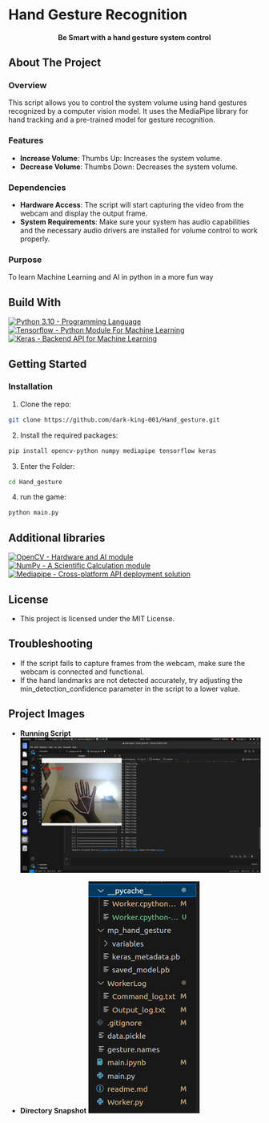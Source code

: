 # Hand Gesture Recognition
<p align="center">
  <h4 align="center">Be Smart with a hand gesture system control</h4>
</p>


## About The Project

### Overview

This script allows you to control the system volume using hand gestures recognized by a computer vision model. It uses the MediaPipe library for hand tracking and a pre-trained model for gesture recognition.

### Features


- **Increase Volume**: Thumbs Up: Increases the system volume.
- **Decrease Volume**: Thumbs Down: Decreases the system volume.

### Dependencies

- **Hardware Access**: The script will start capturing the video from the webcam and display the output frame.
- **System Requirements**: Make sure your system has audio capabilities and the necessary audio drivers are installed for volume control to work properly.

### Purpose

To learn Machine Learning and AI in python in a more fun way

## Build With
[![Python 3.10 - Programming Language](https://img.shields.io/badge/Python%203.10%20-Programming%20Language%20-green?style=flat&logo=Python)](https://www.python.org/)
[![Tensorflow - Python Module For Machine Learning](https://img.shields.io/badge/Tensorflow%20-Python%20Module%20For%20Machine%20Learning%20-green?style=flat&logo=TF)](https://www.tensorflow.org/)
[![Keras - Backend API for Machine Learning](https://img.shields.io/badge/Keras%20-Backend%20API%20for%20Machine%20Learning%20-green?style=flat&logo=Keras)](https://keras.io/)

## Getting Started

### Installation

1. Clone the repo: 
```sh
git clone https://github.com/dark-king-001/Hand_gesture.git
```
2. Install the required packages:
```sh
pip install opencv-python numpy mediapipe tensorflow keras
```
3. Enter the Folder: 
```sh
cd Hand_gesture
```
4. run the game: 
```sh
python main.py
```

## Additional libraries

[![OpenCV - Hardware and AI module](https://img.shields.io/badge/OpenCV%20-Hardware%20and%20AI%20module%20-green?style=flat&logo=OpenCV)](https://opencv.org/)
[![NumPy - A Scientific Calculation module](https://img.shields.io/badge/NumPy%20-A%20Scientific%20Calculation%20module%20-green?style=flat&logo=NumPy)](https://numpy.org/)
[![Mediapipe - Cross-platform API deployment solution](https://img.shields.io/badge/Mediapipe-Cross%20platform%20API%20deployment%20solution%20-green?style=flat&logo=Mediapipe)](https://pypi.org/project/mediapipe/)

## License
* This project is licensed under the MIT License.

## Troubleshooting
* If the script fails to capture frames from the webcam, make sure the webcam is connected and functional.
* If the hand landmarks are not detected accurately, try adjusting the min_detection_confidence parameter in the script to a lower value.

## Project Images

- **Running Script**
  ![Running Game](https://github.com/dark-king-001/Hand_gesture/blob/main/Snapshots/Project%20Running.png)

- **Directory Snapshot**
  ![Directory Snapshot](https://github.com/dark-king-001/Hand_gesture/blob/main/Snapshots/Directory%20Structure.png)